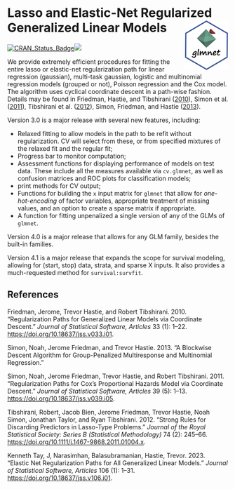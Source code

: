 
<!-- README.md is generated from the source: README.Rmd -->

# Lasso and Elastic-Net Regularized Generalized Linear Models <img src="man/figures/logo.png" width="100" align="right" />

<!-- badges: start -->
<!-- NOTE on badges below: Manually comment out R_CMD_check badge as -->
<!-- the repo is private and will frail CRAN README.md checks -->
<!-- [![R-CMD-check](https://github.com/trevorhastie/glmnet/actions/workflows/R-CMD-check.yaml/badge.svg)](https://github.com/trevorhastie/glmnet/actions/workflows/R-CMD-check.yaml) -->
[![CRAN_Status_Badge](https://www.r-pkg.org/badges/version/glmnet)](https://cran.r-project.org/package=glmnet)[![](https://cranlogs.r-pkg.org/badges/glmnet)](https://CRAN.R-project.org/package=glmnet)
<!-- badges: end -->

We provide extremely efficient procedures for fitting the entire lasso
or elastic-net regularization path for linear regression (gaussian),
multi-task gaussian, logistic and multinomial regression models (grouped
or not), Poisson regression and the Cox model. The algorithm uses
cyclical coordinate descent in a path-wise fashion. Details may be found
in Friedman, Hastie, and Tibshirani ([2010](#ref-glmnet)), Simon et al.
([2011](#ref-coxnet)), Tibshirani et al. ([2012](#ref-strongrules)),
Simon, Friedman, and Hastie ([2013](#ref-block)).

Version 3.0 is a major release with several new features, including:

- Relaxed fitting to allow models in the path to be refit without
  regularization. CV will select from these, or from specified mixtures
  of the relaxed fit and the regular fit;
- Progress bar to monitor computation;
- Assessment functions for displaying performance of models on test
  data. These include all the measures available via `cv.glmnet`, as
  well as confusion matrices and ROC plots for classification models;
- print methods for CV output;
- Functions for building the `x` input matrix for `glmnet` that allow
  for *one-hot-encoding* of factor variables, appropriate treatment of
  missing values, and an option to create a sparse matrix if
  appropriate.
- A function for fitting unpenalized a single version of any of the GLMs
  of `glmnet`.

Version 4.0 is a major release that allows for any GLM family, besides
the built-in families.

Version 4.1 is a major release that expands the scope for survival
modeling, allowing for (start, stop) data, strata, and sparse X inputs.
It also provides a much-requested method for `survival:survfit`.

## References

<div id="refs" class="references">

<div id="ref-glmnet">

Friedman, Jerome, Trevor Hastie, and Robert Tibshirani. 2010.
“Regularization Paths for Generalized Linear Models via Coordinate
Descent.” *Journal of Statistical Software, Articles* 33 (1): 1–22.
<https://doi.org/10.18637/jss.v033.i01>.

</div>

<div id="ref-block">

Simon, Noah, Jerome Friedman, and Trevor Hastie. 2013. “A Blockwise
Descent Algorithm for Group-Penalized Multiresponse and Multinomial
Regression.”

</div>

<div id="ref-coxnet">

Simon, Noah, Jerome Friedman, Trevor Hastie, and Robert Tibshirani.
2011. “Regularization Paths for Cox’s Proportional Hazards Model via
Coordinate Descent.” *Journal of Statistical Software, Articles* 39 (5):
1–13. <https://doi.org/10.18637/jss.v039.i05>.

</div>

<div id="ref-strongrules">

Tibshirani, Robert, Jacob Bien, Jerome Friedman, Trevor Hastie, Noah
Simon, Jonathan Taylor, and Ryan Tibshirani. 2012. “Strong Rules for
Discarding Predictors in Lasso-Type Problems.” *Journal of the Royal
Statistical Society: Series B (Statistical Methodology)* 74 (2): 245–66.
<https://doi.org/10.1111/j.1467-9868.2011.01004.x>.

</div>

<div id="ref-glm">

Kenneth Tay, J, Narasimhan, Balasubramanian, Hastie, Trevor. 2023.
“Elastic Net Regularization Paths for All Generalized Linear Models.”
*Journal of Statistical Software, Articles* 106 (1): 1–31.
<https://doi.org/10.18637/jss.v106.i01>.

</div>

</div>
